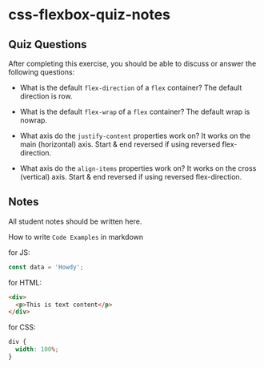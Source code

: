 # css-flexbox-quiz-notes

## Quiz Questions

After completing this exercise, you should be able to discuss or answer the following questions:

- What is the default `flex-direction` of a `flex` container?
  The default direction is row.

- What is the default `flex-wrap` of a `flex` container?
  The default wrap is nowrap.

- What axis do the `justify-content` properties work on?
  It works on the main (horizontal) axis. Start & end reversed if using reversed flex-direction.

- What axis do the `align-items` properties work on?
  It works on the cross (vertical) axis. Start & end reversed if using reversed flex-direction.

## Notes

All student notes should be written here.

How to write `Code Examples` in markdown

for JS:

```javascript
const data = 'Howdy';
```

for HTML:

```html
<div>
  <p>This is text content</p>
</div>
```

for CSS:

```css
div {
  width: 100%;
}
```
